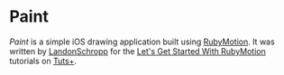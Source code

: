 # Paint

*Paint* is a simple iOS drawing application built using [RubyMotion](http://www.rubymotion.com/). It was written by [LandonSchropp](http://twitter.com/LandonSchropp) for the [Let's Get Started With RubyMotion](https://code.tutsplus.com/tutorials/lets-write-a-rubymotion-app-part-1--cms-20612) tutorials on [Tuts+](http://tutorials.tutsplus.com/).
